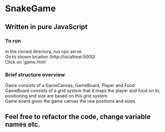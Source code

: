 <h1>SnakeGame</h1> 
 
<h2> Written in pure JavaScript </h2> 
 
<h3>To run</h3> 
<p> 
  In the cloned directory, run npx serve 
  <br> 
  Go to shown location (http://localhost:5000) 
  <br> 
  Click on 'game.html' 
</P> 
 
<h3>Brief structure overview</h3> 
<p> 
  Game consists of a GameCanvas, GameBoard, Player and Food  
  <br> 
  GameBoard consists of a grid system that it maps the player and food on to, 
  positioning and size are based on this grid system 
  <br> 
  Game board gives the game canvas the raw positions and sizes 
</P> 
 
<h2>Feel free to refactor the code, change variable names etc. 
